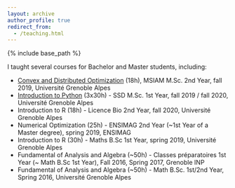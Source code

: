 ```yaml
---
layout: archive
author_profile: true
redirect_from:
  - /teaching.html
---
```


{% include base_path %}

I taught several courses for Bachelor and Master students, including:

* [Convex and Distributed Optimization](https://sites.google.com/view/cvx-dist-opt/home) (18h), MSIAM M.Sc. 2nd Year, fall 2019, Université Grenoble Alpes
* [Introduction to Python](http://www.iutzeler.org/) (3x30h) - SSD M.Sc. 1st Year, fall 2019 / fall 2020, Université Grenoble Alpes
* Introduction to R (18h) - Licence Bio 2nd Year, fall 2020, Université Grenoble Alpes
* Numerical Optimization (25h) - ENSIMAG 2nd Year (~1st Year of a Master degree), spring 2019, ENSIMAG
* Introduction to R (30h) - Maths B.Sc 1st Year, spring 2019, Université Grenoble Alpes
* Fundamental of Analysis and Algebra (~50h) - Classes préparatoires 1st Year (~ Math B.Sc 1st Year), Fall 2016, Spring 2017,  Grenoble INP
* Fundamental of Analysis and Algebra (~50h) - Math B.Sc. 1st/2nd Year, Spring 2016, Université Grenoble Alpes
